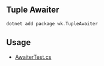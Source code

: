 ## Tuple Awaiter

```bash
dotnet add package wk.TupleAwaiter
```

## Usage

- [AwaiterTest.cs](src/TupleAwaiter.Tests/AwaiterTest.cs)